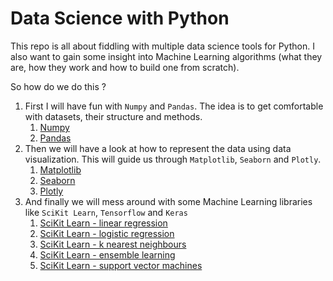 # Data Science with Python
This repo is all about fiddling with multiple data science tools for Python. I also want to gain some insight into Machine Learning algorithms (what they are, how they work and how to build one from scratch).

So how do we do this ?

1. First I will have fun with `Numpy` and `Pandas`. The idea is to get comfortable with datasets, their structure and methods.
   1. [Numpy](./numpy/numpy_documentation.md)
   2. [Pandas](./pandas/pandas_documentation.md)
2. Then we will have a look at how to represent the data using data visualization. This will guide us through `Matplotlib`, `Seaborn` and `Plotly`.
   1. [Matplotlib](./matplotlib/matplotlib_documentation.md)
   2. [Seaborn](./matplotlib/seaborn_documentation)
   3. [Plotly](./plotly_cufflinks/plotly_documentation.md)
3. And finally we will mess around with some Machine Learning libraries like `SciKit Learn`, `Tensorflow` and `Keras`
   1. [SciKit Learn - linear regression](./ml_supervised/linear_regression/linear_regression.md)
   2. [SciKit Learn - logistic regression](./ml_supervised/logistic_regression/logistic_regression.md)
   3. [SciKit Learn - k nearest neighbours](./ml_supervised/k_nearest_neighbours/knn.md)
   4. [SciKit Learn - ensemble learning](./ml_supervised/ensemble_learning/decision_trees.md)
   5. [SciKit Learn - support vector machines](./ml_supervised/svm/support_vector_machines.md)

